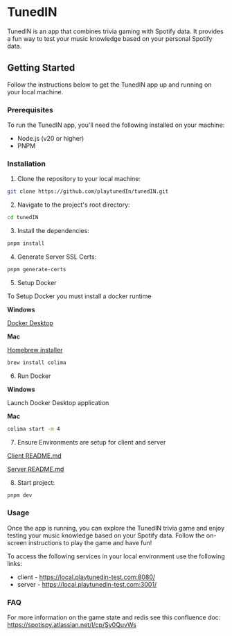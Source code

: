 # TunedIN

TunedIN is an app that combines trivia gaming with Spotify data. It provides a fun way to test your music knowledge
based on your personal Spotify data.

## Getting Started

Follow the instructions below to get the TunedIN app up and running on your local machine.

### Prerequisites

To run the TunedIN app, you'll need the following installed on your machine:

- Node.js (v20 or higher)
- PNPM

### Installation

1. Clone the repository to your local machine:

```bash
git clone https://github.com/playtunedIn/tunedIN.git
```

2. Navigate to the project's root directory:

```bash
cd tunedIN
```

3. Install the dependencies:

```bash
pnpm install
```

4. Generate Server SSL Certs:

```bash
pnpm generate-certs
```

5. Setup Docker

To Setup Docker you must install a docker runtime

**Windows**

[Docker Desktop](https://www.docker.com/)

**Mac**

[Homebrew installer](https://brew.sh/)

```bash
brew install colima
```

6. Run Docker

**Windows**

Launch Docker Desktop application

**Mac**

```bash
colima start -m 4
```

7. Ensure Environments are setup for client and server

[Client README.md](https://github.com/playtunedIn/tunedIN/blob/main/packages/client/README.md)

[Server README.md](https://github.com/playtunedIn/tunedIN/blob/main/packages/server/README.md)

8. Start project:

```bash
pnpm dev
```

### Usage

Once the app is running, you can explore the TunedIN trivia game and enjoy testing your music knowledge based on your
Spotify data. Follow the on-screen instructions to play the game and have fun!

To access the following services in your local environment use the following links:

- client - https://local.playtunedin-test.com:8080/
- server - https://local.playtunedin-test.com:3001/

### FAQ

For more information on the game state and redis see this confluence doc: https://spotispy.atlassian.net/l/cp/Sy0QuvWs
